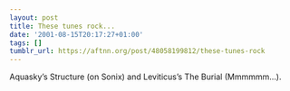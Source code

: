 ```yaml
---
layout: post
title: These tunes rock...
date: '2001-08-15T20:17:27+01:00'
tags: []
tumblr_url: https://aftnn.org/post/48058199812/these-tunes-rock
---
```

<p>Aquasky&rsquo;s Structure (on Sonix) and Leviticus&rsquo;s The Burial (Mmmmmm&hellip;).</p>
